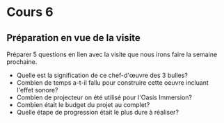 # Cours 6
## Préparation en vue de la visite
Préparer 5 questions en lien avec la visite que nous irons faire la semaine prochaine. 

- Quelle est la signification de ce chef-d'œuvre des 3 bulles?
- Combien de temps a-t-il fallu pour construire cette oeuvre incluant l'effet sonore?
- Combien de projecteur on été utilisé pour l'Oasis Immersion?
- Combien était le budget du projet au complet?
- Quelle étape de progression était le plus dure à réaliser?
